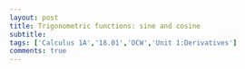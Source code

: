 ```yaml
---
layout: post
title: Trigonometric functions: sine and cosine
subtitle: 
tags: ['Calculus 1A','18.01','OCW','Unit 1:Derivatives']
comments: true
---
```

